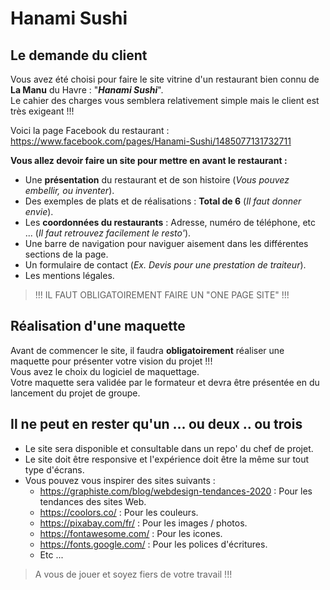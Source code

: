 # Hanami Sushi

## Le demande du client

Vous avez été choisi pour faire le site vitrine d'un restaurant bien connu de **La Manu** du Havre : "***Hanami Sushi***".  
Le cahier des charges vous semblera relativement simple mais le client est très exigeant !!!  

Voici la page Facebook du restaurant : <https://www.facebook.com/pages/Hanami-Sushi/1485077131732711>  

**Vous allez devoir faire un site pour mettre en avant le restaurant :**

- Une **présentation** du restaurant et de son histoire (*Vous pouvez embellir, ou inventer*).
- Des exemples de plats et de réalisations : **Total de 6** (*Il faut donner envie*).
- Les **coordonnées du restaurants** : Adresse, numéro de téléphone, etc ... (*Il faut retrouvez facilement le resto'*).
- Une barre de navigation pour naviguer aisement dans les différentes sections de la page.
- Un formulaire de contact (*Ex. Devis pour une prestation de traiteur*).
- Les mentions légales.  

> !!! IL FAUT OBLIGATOIREMENT FAIRE UN "ONE PAGE SITE" !!!

## Réalisation d'une maquette

Avant de commencer le site, il faudra **obligatoirement** réaliser une maquette pour présenter votre vision du projet !!!  
Vous avez le choix du logiciel de maquettage.  
Votre maquette sera validée par le formateur et devra être présentée en  du lancement du projet de groupe.

## Il ne peut en rester qu'un ... ou deux .. ou trois

- Le site sera disponible et consultable dans un repo' du chef de projet.
- Le site doit être responsive et l'expérience doit être la même sur tout type d'écrans.
- Vous pouvez vous inspirer des sites suivants :
  - <https://graphiste.com/blog/webdesign-tendances-2020> : Pour les tendances des sites Web.
  - <https://coolors.co/> : Pour les couleurs.
  - <https://pixabay.com/fr/> : Pour les images / photos.
  - <https://fontawesome.com/> : Pour les icones.
  - <https://fonts.google.com/> : Pour les polices d'écritures.
  - Etc ...

> A vous de jouer et soyez fiers de votre travail !!!

